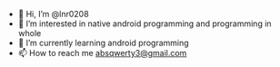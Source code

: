 - 👋 Hi, I’m @lnr0208
- 👀 I’m interested in native android programming and programming in whole
- 🌱 I’m currently learning android programming
- 📫 How to reach me absqwerty3@gmail.com

<!---
lnr0208/lnr0208 is a ✨ special ✨ repository because its `README.md` (this file) appears on your GitHub profile.
You can click the Preview link to take a look at your changes.
--->
